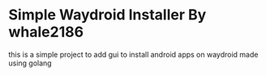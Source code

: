 # Simple Waydroid Installer By whale2186

this is a simple project to add gui to install android apps on waydroid made using golang
